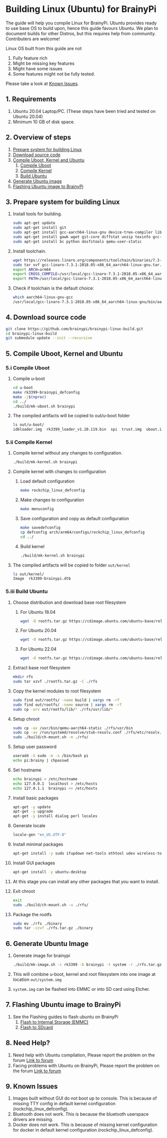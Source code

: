 # Building Linux (Ubuntu) for BrainyPi 

The guide will help you compile Linux for BrainyPi. Ubuntu provides ready to use base OS to build upon, hence this guide favours Ubuntu. We plan to document builds for other Distros, but this requires help from community. Contributers are welcome!

Linux OS built from this guide are not 
1. Fully feature rich 
2. Might be missing key features 
3. Might have some issues
4. Some features might not be fully tested. 

Please take a look at [Known Issues](#9-known-issues).

## 1. Requirements

1.  Ubuntu 20.04 Laptop/PC. (These steps have been tried and tested on Ubuntu 20.04)
2.  Minimum 10 GB of disk space.

## 2. Overview of steps

1.  [Prepare system for building Linux](#3-prepare-system-for-building-linux) 
1.  [Download source code](#4-download-source-code)
1.  [Compile Uboot, Kernel and Ubuntu](#5-compile-uboot-kernel-and-ubuntu)
    1.  [Compile Uboot](#5i-compile-uboot) 
    1.  [Compile Kernel](#5ii-compile-kernel)
    1.  [Build Ubuntu](#5iii-build-ubuntu)
1.  [Generate Ubuntu image](#6-generate-ubuntu-image)
1.  [Flashing Ubuntu image to BrainyPi](#7-flashing-ubuntu-image-to-brainypi)

## 3. Prepare system for building Linux 

1.	Install tools for building.
	```sh
	sudo apt-get update
	sudo apt-get install git
	sudo apt-get install gcc-aarch64-linux-gnu device-tree-compiler libncurses5 libncurses5-dev build-essential libssl-dev mtools flex bison
	sudo apt-get install gawk wget git-core diffstat unzip texinfo gcc-multilib build-essential chrpath socat cpio python python3 python3-pip python3-pexpect xz-utils debianutils iputils-ping libsdl1.2-dev xterm sshpass curl git subversion g++ zlib1g-dev build-essential git python rsync man-db libncurses5-dev gawk gettext unzip file libssl-dev wget bc
	sudo apt-get install bc python dosfstools qemu-user-static
	```
1.	Install toolchain.
	```sh
	wget https://releases.linaro.org/components/toolchain/binaries/7.3-2018.05/aarch64-linux-gnu/gcc-linaro-7.3.1-2018.05-x86_64_aarch64-linux-gnu.tar.xz
	sudo tar xvf gcc-linaro-7.3.1-2018.05-x86_64_aarch64-linux-gnu.tar.xz  -C /usr/local/
	export ARCH=arm64
	export CROSS_COMPILE=/usr/local/gcc-linaro-7.3.1-2018.05-x86_64_aarch64-linux-gnu/bin/aarch64-linux-gnu-
	export PATH=/usr/local/gcc-linaro-7.3.1-2018.05-x86_64_aarch64-linux-gnu/bin:$PATH
	```
1.	Check if toolchain is the default choice:
	```sh
	which aarch64-linux-gnu-gcc
	/usr/local/gcc-linaro-7.3.1-2018.05-x86_64_aarch64-linux-gnu/bin/aarch64-linux-gnu-gcc
	```
	
## 4. Download source code 

```sh
git clone https://github.com/brainypi/brainypi-linux-build.git
cd brainypi-linux-build
git submodule update --init --recursive
```

## 5. Compile Uboot, Kernel and Ubuntu

### 5.i Compile Uboot

1.	Compile u-boot
	```sh
	cd u-boot 
	make rk3399-brainypi_defconfig
	make -j$(nproc)
	cd ../
	./build/mk-uboot.sh brainypi
	```
1.	The compiled artifacts will be copied to out/u-boot folder
	```sh
	ls out/u-boot/
	idbloader.img  rk3399_loader_v1.20.119.bin  spi  trust.img  uboot.img
	```
### 5.ii Compile Kernel

1.	Compile kernel without any changes to configuration.
	```sh
	./build/mk-kernel.sh brainypi
	```

1.  Compile kernel with changes to configuration 
    1.  Load default configuration
        ```sh
        make rockchip_linux_defconfig
        ```
    1.  Make changes to configuration
        ```sh
        make menuconfig 
        ```
    1.	Save configuration and copy as default configuration
        ```sh
        make savedefconfig
        cp defconfig arch/arm64/configs/rockchip_linux_defconfig
        cd ../
        ```

    1.  Build kernel 
    	```sh
        ./build/mk-kernel.sh brainypi
        ```
        
1.	The compiled artifacts will be copied to folder `out/kernel`
	```sh
	ls out/kernel/
	Image  rk3399-brainypi.dtb 
	```

### 5.iii Build Ubuntu

1.  Choose distribution and download base root filesystem
    1.  For Ubuntu 18.04
        ```sh
        wget -O rootfs.tar.gz https://cdimage.ubuntu.com/ubuntu-base/releases/18.04/release/ubuntu-base-18.04.5-base-arm64.tar.gz
        ```
    2.  For Ubuntu 20.04 
        ```sh
        wget -O rootfs.tar.gz https://cdimage.ubuntu.com/ubuntu-base/releases/20.04/release/ubuntu-base-20.04.5-base-arm64.tar.gz
        ```
    3.  For Ubuntu 22.04
        ```sh
        wget -O rootfs.tar.gz https://cdimage.ubuntu.com/ubuntu-base/releases/22.04/release/ubuntu-base-22.04.1-base-arm64.tar.gz
        ```
    
1.	Extract base root filesystem
	```sh
	mkdir rfs
	sudo tar xzvf ./rootfs.tar.gz -C ./rfs
	```

1.	Copy the kernel modules to root filesystem
	```sh
	sudo find out/rootfs/ -name build | xargs rm -rf
	sudo find out/rootfs/ -name source | xargs rm -rf
	sudo cp -arv out/rootfs/lib/* ./rfs/usr/lib/*
	```

1.	Setup chroot 
	```sh
	sudo cp -av /usr/bin/qemu-aarch64-static ./rfs/usr/bin
	sudo cp -av /run/systemd/resolve/stub-resolv.conf ./rfs/etc/resolv.conf
	sudo ./build/ch-mount.sh -m ./rfs/
	```

1.	Setup user password 
	```sh
	useradd -G sudo -m -s /bin/bash pi
	echo pi:brainy | chpasswd
	```

1.	Set hostname 
	```sh
	echo brainypi > /etc/hostname
	echo 127.0.0.1	localhost > /etc/hosts
	echo 127.0.1.1	brainypi >> /etc/hosts
	```

1.	Install basic packages
	```sh
	apt-get -y update
	apt-get -y upgrade
	apt-get -y install dialog perl locales
	```

1.	Generate locale 
	```sh
	locale-gen "en_US.UTF-8"
	```

1.	Install minimal packages
	```sh
	apt-get install -y sudo ifupdown net-tools ethtool udev wireless-tools iputils-ping resolvconf wget apt-utils wpasupplicant nano network-manager openssh-server
	```
1.	Install GUI packages
	```sh
	apt-get install -y ubuntu-desktop
	```

1.  At this stage you can install any other packages that you want to install.
	
1.	Exit chroot 
	```sh
	exit
	sudo ./build/ch-mount.sh -u ./rfs/
	```

1.	Package the rootfs 
	```sh
	sudo mv ./rfs ./binary
	sudo tar -czvf ./rfs.tar.gz ./binary
	```

## 6. Generate Ubuntu Image 

1.	Generate image for brainypi
	```sh
	./build/mk-image.sh -c rk3399 -b brainypi -t system -r ./rfs.tar.gz
	```

1.	This will combine u-boot, kernel and root filesystem into one image at location `out/system.img`

1.	`system.img` can be flashed into EMMC or into SD card using Etcher.

## 7. Flashing Ubuntu image to BrainyPi

1.  See the Flashing guides to flash ubuntu on BrainyPi
    1.  [Flash to Internal Storage (EMMC)]()
    1.  [Flash to SDcard]()

## 8. Need Help?

1.  Need help with Ubuntu compilation, Please report the problem on the forum [Link to forum](https://forum.brainypi.com/c/ubuntu/ubuntu-building/24)
1.  Facing problems with Ubuntu on BrainyPi, Please report the problem on the forum [Link to forum](https://forum.brainypi.com/c/ubuntu/23)


## 9. Known Issues
1.  Images built without GUI do not boot up to console. This is because of missing TTY config in default kernel configuration (rockchip_linux_defconfig).
2.  Bluetooth does not work. This is because the bluetooth userspace drivers are missing. 
3.  Docker does not work. This is because of missing kernel configuration for docker in default kernel configuration (rockchip_linux_defconfig).
